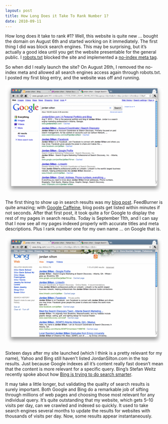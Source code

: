 ```yaml
---
layout: post
title: How Long Does it Take To Rank Number 1?
date: 2010-09-11
---
```


How long does it take to rank #1? Well, this website is quite new … bought the domain on August 6th and started working on it immediately. The first thing I did was block search engines. This may be surprising, but it’s actually a good idea until you get the website presentable for the general public. I [robots.txt](https://support.google.com/webmasters/answer/6062608?hl=en) blocked the site and implemented a [no-index meta tag](https://www.robotstxt.org/meta.html).

So when did I really launch the site? On August 26th, I removed the no-index meta and allowed all search engines access again through robots.txt. I posted my first blog entry, and the website was off and running.

![Google Search Results for "Jordan Silton"](/images/google-results-jordan-silton.png)

The first thing to show up in search results was my [blog post](https://www.jordansilton.com/lets-get-started/). FeedBurner is quite amazing; with [Google Caffeine](https://googleblog.blogspot.com/2010/06/our-new-search-index-caffeine.html), blog posts get listed within minutes if not seconds. After that first post, it took quite a for Google to display the rest of my pages in search results. Today is September 11th, and I can say that I now see all my pages indexed properly with accurate titles and meta descriptions. Plus I rank number one for my own name … on Google that is.

![Bing Search Results for "Jordan Silton"](/images/bing-results-jordan-silton.png)

Sixteen days after my site launched (which I think is a pretty relevant for my name), Yahoo and Bing still haven’t listed JordanSilton.com in the top results. Just because Google indexes all it’s content really fast doesn’t mean that the content is more relevant for a specific query. Bing’s Stefan Weitz recently spoke about how [Bing is trying to do search smarter](https://www.searchenginejournal.com/bing-does-search-smarter/24060/).

It may take a little longer, but validating the quality of search results is surely important. Both Google and Bing do a remarkable job of sifting through millions of web pages and choosing those most relevant for any individual query. It’s quite outstanding that my website, which gets 5–10 visits per day, can we crawled and indexed so quickly. It used to take search engines several months to update the results for websites with thousands of visits per day. Now, some results appear instantaneously.